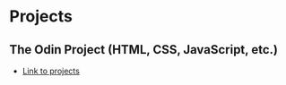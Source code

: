 # Projects

## The Odin Project (HTML, CSS, JavaScript, etc.)
- <a href="https://github.com/hewittaj/odin_project#clickable-link-to-view-projects-interactive">Link to projects</a>
<!---
hewittaj/hewittaj is a ✨ special ✨ repository because its `README.md` (this file) appears on your GitHub profile.
You can click the Preview link to take a look at your changes.
--->
